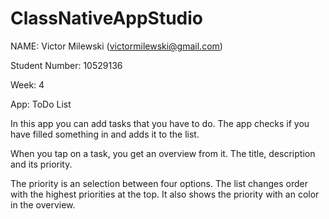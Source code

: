 # ClassNativeAppStudio
NAME: Victor Milewski (victormilewski@gmail.com)

Student Number: 10529136

Week: 4

App: ToDo List

In this app you can add tasks that you have to do. The app checks if you have filled something in and adds it to the list. 

When you tap on a task, you get an overview from it. The title, description and its priority. 

The priority is an selection between four options. The list changes order with the highest priorities at the top. It also shows the priority with an color in the overview. 
